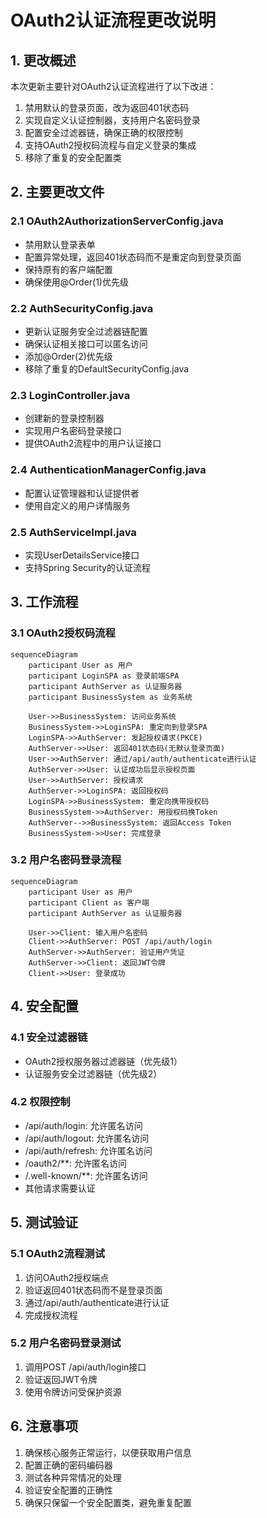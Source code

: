 # OAuth2认证流程更改说明

## 1. 更改概述

本次更新主要针对OAuth2认证流程进行了以下改进：

1. 禁用默认的登录页面，改为返回401状态码
2. 实现自定义认证控制器，支持用户名密码登录
3. 配置安全过滤器链，确保正确的权限控制
4. 支持OAuth2授权码流程与自定义登录的集成
5. 移除了重复的安全配置类

## 2. 主要更改文件

### 2.1 OAuth2AuthorizationServerConfig.java
- 禁用默认登录表单
- 配置异常处理，返回401状态码而不是重定向到登录页面
- 保持原有的客户端配置
- 确保使用@Order(1)优先级

### 2.2 AuthSecurityConfig.java
- 更新认证服务安全过滤器链配置
- 确保认证相关接口可以匿名访问
- 添加@Order(2)优先级
- 移除了重复的DefaultSecurityConfig.java

### 2.3 LoginController.java
- 创建新的登录控制器
- 实现用户名密码登录接口
- 提供OAuth2流程中的用户认证接口

### 2.4 AuthenticationManagerConfig.java
- 配置认证管理器和认证提供者
- 使用自定义的用户详情服务

### 2.5 AuthServiceImpl.java
- 实现UserDetailsService接口
- 支持Spring Security的认证流程

## 3. 工作流程

### 3.1 OAuth2授权码流程
```mermaid
sequenceDiagram
    participant User as 用户
    participant LoginSPA as 登录前端SPA
    participant AuthServer as 认证服务器
    participant BusinessSystem as 业务系统
    
    User->>BusinessSystem: 访问业务系统
    BusinessSystem->>LoginSPA: 重定向到登录SPA
    LoginSPA->>AuthServer: 发起授权请求(PKCE)
    AuthServer->>User: 返回401状态码(无默认登录页面)
    User->>AuthServer: 通过/api/auth/authenticate进行认证
    AuthServer->>User: 认证成功后显示授权页面
    User->>AuthServer: 授权请求
    AuthServer->>LoginSPA: 返回授权码
    LoginSPA->>BusinessSystem: 重定向携带授权码
    BusinessSystem->>AuthServer: 用授权码换Token
    AuthServer-->>BusinessSystem: 返回Access Token
    BusinessSystem->>User: 完成登录
```

### 3.2 用户名密码登录流程
```mermaid
sequenceDiagram
    participant User as 用户
    participant Client as 客户端
    participant AuthServer as 认证服务器
    
    User->>Client: 输入用户名密码
    Client->>AuthServer: POST /api/auth/login
    AuthServer->>AuthServer: 验证用户凭证
    AuthServer->>Client: 返回JWT令牌
    Client->>User: 登录成功
```

## 4. 安全配置

### 4.1 安全过滤器链
- OAuth2授权服务器过滤器链（优先级1）
- 认证服务安全过滤器链（优先级2）

### 4.2 权限控制
- /api/auth/login: 允许匿名访问
- /api/auth/logout: 允许匿名访问
- /api/auth/refresh: 允许匿名访问
- /oauth2/**: 允许匿名访问
- /.well-known/**: 允许匿名访问
- 其他请求需要认证

## 5. 测试验证

### 5.1 OAuth2流程测试
1. 访问OAuth2授权端点
2. 验证返回401状态码而不是登录页面
3. 通过/api/auth/authenticate进行认证
4. 完成授权流程

### 5.2 用户名密码登录测试
1. 调用POST /api/auth/login接口
2. 验证返回JWT令牌
3. 使用令牌访问受保护资源

## 6. 注意事项

1. 确保核心服务正常运行，以便获取用户信息
2. 配置正确的密码编码器
3. 测试各种异常情况的处理
4. 验证安全配置的正确性
5. 确保只保留一个安全配置类，避免重复配置